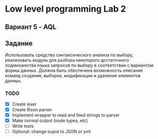 # Low level programming Lab 2
## Вариант 5 - AQL

## Задание
Использовать средство синтаксического анализа по выбору, реализовать модуль для разбора некоторого
достаточного подмножества языка запросов по выбору в соответствии с вариантом формы данных. Должна
быть обеспечена возможность описания команд создания, выборки, модификации и удаления элементов
данных.

### TODO
- [x] Create lexer 
- [x] Create Bison parser
- [x] Implement wrapper to read and feed strings to parser
- [x] Make normal output (node types, etc)
- [ ] Write tests
- [ ] Optional: change ouput to JSON or yml
